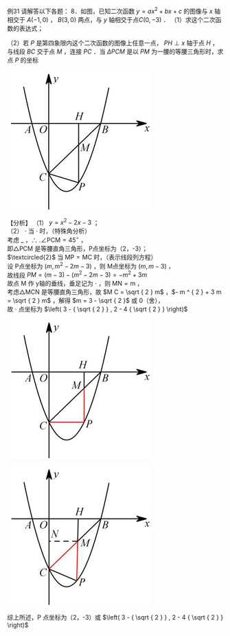 例31 请解答以下各题： 8．如图，已知二次函数 $y = a x ^ { 2 } + b x + c$ 的图像与 $x$ 轴相交于 $A ( - 1 , 0 )$ ， $B ( 3 , 0 )$ 两点，与 $y$ 轴相交于点$C ( 0 , - 3 )$ ．
（1）求这个二次函数的表达式；

（2）若 $P$ 是第四象限内这个二次函数的图像上任意一点， $P H \perp x$ 轴于点 $H$ ，与线段 $B C$ 交于点 $M$ ，连接 $P C$ ．当 $\Delta P C M$ 是以 $P M$ 为一腰的等腰三角形时，求点 $P$ 的坐标

![](<../../qs_image_DB/专题3-2_一网打尽14类·二次函数的存在性问题（解析版）_/2f25b09d96ccbdd10a75c898cf4e452353dcdb39eaf2914d2ca970fd7ea96ba5.jpg>)

【分析】
（1） $y = x ^ { 2 } - 2 x - 3$ ；  
（2） $\cdot$ 当 $\cdot$ 时，（特殊角分析）  
考虑 $\_$ ，∴ $. \angle \mathrm { P C M } { = } 4 5 ^ { \circ }$ ，  
即△PCM 是等腰直角三角形，P点坐标为（2，-3）；  
$\textcircled{2}$ 当 ${ \mathrm { M P } } { = } { \mathrm { M C } }$ 时，（表示线段列方程）  
设 P点坐标为 $\left( m , m ^ { 2 } - 2 m - 3 \right)$ ，则 M点坐标为 $\left( m , m - 3 \right)$ ，  
故线段 $P M = \left( m - 3 \right) - \left( m ^ { 2 } - 2 m - 3 \right) = - m ^ { 2 } + 3 m$   
故点 M 作 y轴的垂线，垂足记为 $\cdot$ ，则 $\mathrm { M N = m }$ ，  
考虑△MCN 是等腰直角三角形，故 $M C = \sqrt { 2 } m$ ，$- m ^ { 2 } + 3 m = \sqrt { 2 } m$ ，解得 $m = 3 - \sqrt { 2 }$ 或 0（舍），  
故 $\cdot$ 点坐标为 $\left( 3 - { \sqrt { 2 } } , 2 - 4 { \sqrt { 2 } } \right)$

![](<../../qs_image_DB/专题3-2_一网打尽14类·二次函数的存在性问题（解析版）_/38b18b6c06defa4fc1b6d32ea32aec5c61daf703ac99124d3a516eb7978dabba.jpg>)

![](<../../qs_image_DB/专题3-2_一网打尽14类·二次函数的存在性问题（解析版）_/f9009687571edd458faf8088ce63e1cd7a3924760036726f8690d5e86383a908.jpg>)

综上所述，P 点坐标为（2，-3）或 $\left( 3 - { \sqrt { 2 } } , 2 - 4 { \sqrt { 2 } } \right)$
